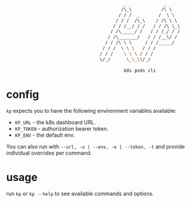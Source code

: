 ```bash
                                            _              _      
                                           /\_\           /\ \    
                                          / / /  _       /  \ \   
                                         / / /  /\_\    / /\ \ \  
                                        / / /__/ / /   / / /\ \_\ 
                                       / /\_____/ /   / / /_/ / / 
                                      / /\_______/   / / /__\/ /  
                                     / / /\ \ \     / / /_____/   
                                    / / /  \ \ \   / / /          
                                   / / /    \ \ \ / / /           
                                   \/_/      \_\_\\/_/
                                   
                                            k8s pods cli                   
```
# config
`kp` expects you to have the following environment variables available:   
- `KP_URL` - the k8s dashboard URL.   
- `KP_TOKEN` - authorization bearer token.  
- `KP_ENV` - the default env.
  
You can also run with `--url, -u | --env, -e | --token, -t` and provide individual overrides per command.

# usage
run `kp` or `kp --help` to see available commands and options. 